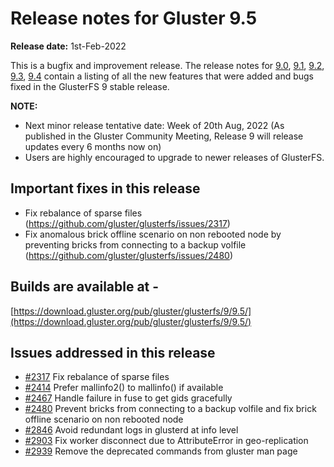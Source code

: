 # Release notes for Gluster 9.5

**Release date:** 1st-Feb-2022

This is a bugfix and improvement release. The release notes for [9.0](9.0.md), [9.1](9.1.md), [9.2](9.2.md), [9.3](9.3.md), [9.4](9.4.md) contain a listing of all the new features that were added and bugs fixed in the GlusterFS 9 stable release.

**NOTE:**

- Next minor release tentative date: Week of 20th Aug, 2022
  (As published in the Gluster Community Meeting, Release 9 will release updates every 6 months now on)
- Users are highly encouraged to upgrade to newer releases of GlusterFS.

## Important fixes in this release

- Fix rebalance of sparse files (https://github.com/gluster/glusterfs/issues/2317)
- Fix anomalous brick offline scenario on non rebooted node by preventing bricks from connecting to a backup volfile (https://github.com/gluster/glusterfs/issues/2480)

## Builds are available at -

[https://download.gluster.org/pub/gluster/glusterfs/9/9.5/](https://download.gluster.org/pub/gluster/glusterfs/9/9.5/)

## Issues addressed in this release

- [#2317](https://github.com/gluster/glusterfs/issues/2317) Fix rebalance of sparse files
- [#2414](https://github.com/gluster/glusterfs/issues/2414) Prefer mallinfo2() to mallinfo() if available
- [#2467](https://github.com/gluster/glusterfs/issues/2467) Handle failure in fuse to get gids gracefully
- [#2480](https://github.com/gluster/glusterfs/issues/2480) Prevent bricks from connecting to a backup volfile and fix brick offline scenario on non rebooted node
- [#2846](https://github.com/gluster/glusterfs/issues/2846) Avoid redundant logs in glusterd at info level
- [#2903](https://github.com/gluster/glusterfs/issues/2903) Fix worker disconnect due to AttributeError in geo-replication
- [#2939](https://github.com/gluster/glusterfs/issues/2939) Remove the deprecated commands from gluster man page
